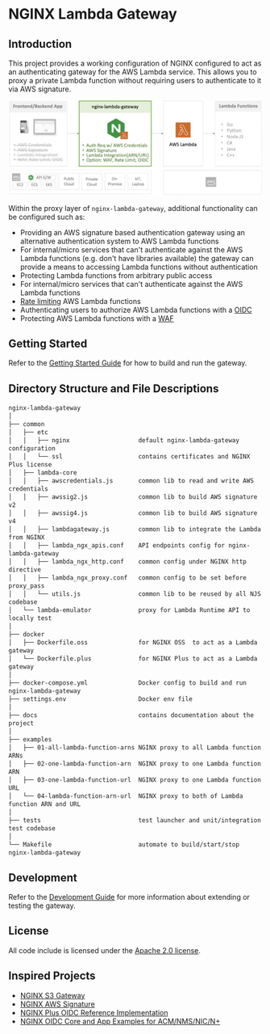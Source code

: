 # NGINX Lambda Gateway

## Introduction

This project provides a working configuration of NGINX configured to act as an authenticating gateway for the AWS Lambda service. This allows you to proxy a private Lambda function without requiring users to authenticate to it via AWS signature. 

![](./docs/img/nginx-lambda-gateway-intro.png)

Within the proxy layer of `nginx-lambda-gateway`, additional functionality can be configured such as:

- Providing an AWS signature based authentication gateway using an alternative authentication
   system to AWS Lambda functions
- For internal/micro services that can't authenticate against the AWS Lambda functions
   (e.g. don't have libraries available) the gateway can provide a means
   to accessing Lambda functions without authentication
- Protecting Lambda functions from arbitrary public access
- For internal/micro services that can't authenticate against the AWS Lambda functions
- [Rate limiting](http://nginx.org/en/docs/http/ngx_http_limit_req_module.html) AWS Lambda functions
- Authenticating users to authorize AWS Lambda functions with a [OIDC](https://github.com/nginx-openid-connect)
- Protecting AWS Lambda functions with a [WAF](https://docs.nginx.com/nginx-waf/)


## Getting Started

Refer to the [Getting Started Guide](docs/getting_started.md) for how to build and run the gateway.

## Directory Structure and File Descriptions

```
nginx-lambda-gateway
│
├── common
│   ├── etc
│   │   ├── nginx                   default nginx-lambda-gateway configuration
│   │   └── ssl                     contains certificates and NGINX Plus license
│   ├── lambda-core
│   │   ├── awscredentials.js       common lib to read and write AWS credentials
│   │   ├── awssig2.js              common lib to build AWS signature v2
│   │   ├── awssig4.js              common lib to build AWS signature v4
│   │   ├── lambdagateway.js        common lib to integrate the Lambda from NGINX
│   │   ├── lambda_ngx_apis.conf    API endpoints config for nginx-lambda-gateway
│   │   ├── lambda_ngx_http.conf    common config under NGINX http directive
│   │   ├── lambda_ngx_proxy.conf   common config to be set before proxy_pass
│   │   └── utils.js                common lib to be reused by all NJS codebase
│   └── lambda-emulator             proxy for Lambda Runtime API to locally test
│
├── docker
│   ├── Dockerfile.oss              for NGINX OSS  to act as a Lambda gateway
│   └── Dockerfile.plus             for NGINX Plus to act as a Lambda gateway
│
├── docker-compose.yml              Docker config to build and run nginx-lambda-gateway
├── settings.env                    Docker env file
│
├── docs                            contains documentation about the project
│
├── examples
│   ├── 01-all-lambda-function-arns NGINX proxy to all Lambda function ARNs
│   ├── 02-one-lambda-function-arn  NGINX proxy to one Lambda function ARN
│   ├── 03-one-lambda-function-url  NGINX proxy to one Lambda function URL
│   └── 04-lambda-function-arn-url  NGINX proxy to both of Lambda function ARN and URL
│
├── tests                           test launcher and unit/integration test codebase
│
└── Makefile                        automate to build/start/stop nginx-lambda-gateway
```

## Development

Refer to the [Development Guide](docs/development.md) for more information about extending or testing the gateway.

## License

All code include is licensed under the [Apache 2.0 license](LICENSE.txt).

## Inspired Projects
- [NGINX S3 Gateway](https://github.com/nginxinc/nginx-s3-gateway)
- [NGINX AWS Signature](https://github.com/nginxinc/nginx-aws-signature)
- [NGINX Plus OIDC Reference Implementation](https://github.com/nginxinc/nginx-openid-connect)
- [NGINX OIDC Core and App Examples for ACM/NMS/NIC/N+](https://github.com/nginx-openid-connect)
